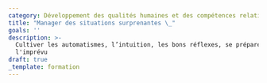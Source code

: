 ```yaml
---
category: Développement des qualités humaines et des compétences relationnelles
title: "Manager des situations surprenantes \_"
goals: ''
description: >-
  Cultiver les automatismes, l’intuition, les bons réflexes, se préparer à
  l'imprévu
draft: true
_template: formation
---
```


